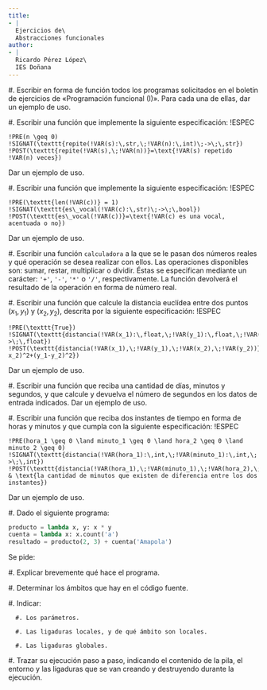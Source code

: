 ```yaml
---
title:
- |
  Ejercicios de\
  Abstracciones funcionales
author:
- |
  Ricardo Pérez López\
  IES Doñana
---
```


#. Escribir en forma de función todos los programas solicitados en el boletín
   de ejercicios de «Programación funcional (I)». Para cada una de ellas, dar
   un ejemplo de uso.

#. Escribir una función que implemente la siguiente especificación:
   !ESPEC
   ~~~~~~~~~~~~~~~~~~~~~~~~~~~~~~~~~~~~~~~~~~~~~~~~~~~~~~~~~
   !PRE(n \geq 0)
   !SIGNAT(\texttt{repite(!VAR(s):\,str,\;!VAR(n):\,int)\;->\;\,str})
   !POST(\texttt{repite(!VAR(s),\;!VAR(n))}=\text{!VAR(s) repetido !VAR(n) veces})
   ~~~~~~~~~~~~~~~~~~~~~~~~~~~~~~~~~~~~~~~~~~~~~~~~~~~~~~~~~
   Dar un ejemplo de uso.

#. Escribir una función que implemente la siguiente especificación:
   !ESPEC
   ~~~~~~~~~~~~~~~~~~~~~~~~~~~~~~~~~~~~~~~~~~~~~~~~~~~~~~~~~
   !PRE(\texttt{len(!VAR(c))} = 1)
   !SIGNAT(\texttt{es\_vocal(!VAR(c):\,str)\;->\;\,bool})
   !POST(\texttt{es\_vocal(!VAR(c))}=\text{!VAR(c) es una vocal, acentuada o no})
   ~~~~~~~~~~~~~~~~~~~~~~~~~~~~~~~~~~~~~~~~~~~~~~~~~~~~~~~~~
   Dar un ejemplo de uso.

#. Escribir una función `calculadora` a la que se le pasan dos números reales y
   qué operación se desea realizar con ellos. Las operaciones disponibles son:
   sumar, restar, multiplicar o dividir. Éstas se especifican mediante un
   carácter: `'+'`, `'-'`, `'*'` o `'/'`, respectivamente. La función devolverá
   el resultado de la operación en forma de número real.

#. Escribir una función que calcule la distancia euclídea entre dos puntos
   $(x_1, y_1)$ y $(x_2, y_2)$, descrita por la siguiente especificación:
   !ESPEC
   ~~~~~~~~~~~~~~~~~~~~~~~~~~~~~~~~~~~~~~~~~~~~~~~~~~~~~~~~~
   !PRE(\texttt{True})
   !SIGNAT(\texttt{distancia(!VAR(x_1):\,float,\;!VAR(y_1):\,float,\;!VAR(x_2):\,float,\;!VAR(y_2):\,float)\;->\;\,float})
   !POST(\texttt{distancia(!VAR(x_1),\;!VAR(y_1),\;!VAR(x_2),\;!VAR(y_2))}=\sqrt{(x_1-x_2)^2+(y_1-y_2)^2})
   ~~~~~~~~~~~~~~~~~~~~~~~~~~~~~~~~~~~~~~~~~~~~~~~~~~~~~~~~~
   Dar un ejemplo de uso.

#. Escribir una función que reciba una cantidad de días, minutos y segundos, y
   que calcule y devuelva el número de segundos en los datos de entrada
   indicados. Dar un ejemplo de uso.

#. Escribir una función que reciba dos instantes de tiempo en forma de horas y minutos y que cumpla con la siguiente especificación:
   !ESPEC
   ~~~~~~~~~~~~~~~~~~~~~~~~~~~~~~~~~~~~~~~~~~~~~~~~~~~~~~~~~
   !PRE(hora_1 \geq 0 \land minuto_1 \geq 0 \land hora_2 \geq 0 \land minuto_2 \geq 0)
   !SIGNAT(\texttt{distancia(!VAR(hora_1):\,int,\;!VAR(minuto_1):\,int,\;!VAR(hora_2):\,int,\;!VAR(minuto_2):\,int)\;->\;\,int})
   !POST(\texttt{distancia(!VAR(hora_1),\;!VAR(minuto_1),\;!VAR(hora_2),\;!VAR(minuto_2))}=
   & \text{la cantidad de minutos que existen de diferencia entre los dos instantes})
   ~~~~~~~~~~~~~~~~~~~~~~~~~~~~~~~~~~~~~~~~~~~~~~~~~~~~~~~~~
   Dar un ejemplo de uso.

#. Dado el siguiente programa:

   ```python
   producto = lambda x, y: x * y
   cuenta = lambda x: x.count('a')
   resultado = producto(2, 3) + cuenta('Amapola')
   ```

   Se pide:

   #. Explicar brevemente qué hace el programa.

   #. Determinar los ámbitos que hay en el código fuente.

   #. Indicar:

      #. Los parámetros.

      #. Las ligaduras locales, y de qué ámbito son locales.

      #. Las ligaduras globales.

   #. Trazar su ejecución paso a paso, indicando el contenido de la pila, el
      entorno y las ligaduras que se van creando y destruyendo durante la
      ejecución.

